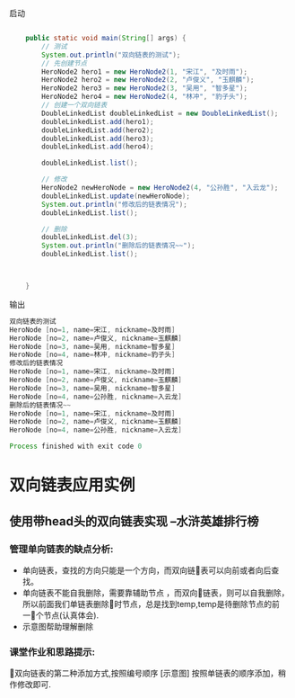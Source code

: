 启动


```java

	public static void main(String[] args) {
		// 测试
		System.out.println("双向链表的测试");
		// 先创建节点
		HeroNode2 hero1 = new HeroNode2(1, "宋江", "及时雨");
		HeroNode2 hero2 = new HeroNode2(2, "卢俊义", "玉麒麟");
		HeroNode2 hero3 = new HeroNode2(3, "吴用", "智多星");
		HeroNode2 hero4 = new HeroNode2(4, "林冲", "豹子头");
		// 创建一个双向链表
		DoubleLinkedList doubleLinkedList = new DoubleLinkedList();
		doubleLinkedList.add(hero1);
		doubleLinkedList.add(hero2);
		doubleLinkedList.add(hero3);
		doubleLinkedList.add(hero4);

		doubleLinkedList.list();

		// 修改
		HeroNode2 newHeroNode = new HeroNode2(4, "公孙胜", "入云龙");
		doubleLinkedList.update(newHeroNode);
		System.out.println("修改后的链表情况");
		doubleLinkedList.list();

		// 删除
		doubleLinkedList.del(3);
		System.out.println("删除后的链表情况~~");
		doubleLinkedList.list();



	}
```

输出

```java
双向链表的测试
HeroNode [no=1, name=宋江, nickname=及时雨]
HeroNode [no=2, name=卢俊义, nickname=玉麒麟]
HeroNode [no=3, name=吴用, nickname=智多星]
HeroNode [no=4, name=林冲, nickname=豹子头]
修改后的链表情况
HeroNode [no=1, name=宋江, nickname=及时雨]
HeroNode [no=2, name=卢俊义, nickname=玉麒麟]
HeroNode [no=3, name=吴用, nickname=智多星]
HeroNode [no=4, name=公孙胜, nickname=入云龙]
删除后的链表情况~~
HeroNode [no=1, name=宋江, nickname=及时雨]
HeroNode [no=2, name=卢俊义, nickname=玉麒麟]
HeroNode [no=4, name=公孙胜, nickname=入云龙]

Process finished with exit code 0
```

# 双向链表应用实例

## 使用带head头的双向链表实现 –水浒英雄排行榜
### 管理单向链表的缺点分析: 

- 单向链表，查找的方向只能是一个方向，而双向链表可以向前或者向后查找。
- 单向链表不能自我删除，需要靠辅助节点 ，而双向链表，则可以自我删除，所以前面我们单链表删除时节点，总是找到temp,temp是待删除节点的前一个节点(认真体会).
- 示意图帮助理解删除 

### 课堂作业和思路提示:

双向链表的第二种添加方式,按照编号顺序 [示意图]
按照单链表的顺序添加，稍作修改即可.






